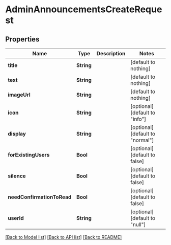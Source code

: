 # AdminAnnouncementsCreateRequest


## Properties
Name | Type | Description | Notes
------------ | ------------- | ------------- | -------------
**title** | **String** |  | [default to nothing]
**text** | **String** |  | [default to nothing]
**imageUrl** | **String** |  | [default to nothing]
**icon** | **String** |  | [optional] [default to "info"]
**display** | **String** |  | [optional] [default to "normal"]
**forExistingUsers** | **Bool** |  | [optional] [default to false]
**silence** | **Bool** |  | [optional] [default to false]
**needConfirmationToRead** | **Bool** |  | [optional] [default to false]
**userId** | **String** |  | [optional] [default to "null"]


[[Back to Model list]](../README.md#models) [[Back to API list]](../README.md#api-endpoints) [[Back to README]](../README.md)


